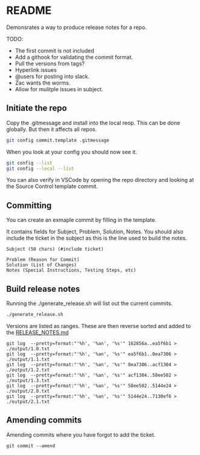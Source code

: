 # README
Demonsrates a way to produce release notes for a repo. 

TODO: 
* The first commit is not included  
* Add a githook for validating the commit format. 
* Pull the versions from tags?
* Hyperlink issues
* @users for posting into slack. 
* Zac wants the worms.
* Allow for mulitple issues in subject.

## Initiate the repo
Copy the .gitmessage and install into the local reop.  This can be done globally.  But then it affects all repos. 

```sh
git config commit.template .gitmessage  
```

When you look at your config you should now see it.  
```sh
git config --list 
git config --local --list    
```

You can also verify in VSCode by opening the repo directory and looking at the Source Control template commit.  

## Committing 
You can create an exmaple commit by filling in the template. 

It contains fields for Subject, Problem, Solution, Notes.  You should also include the ticket in the subject as this is the line used to build the notes. 

```
Subject (50 chars) (#include ticket) 

Problem (Reason for Commit)
Solution (List of Changes)
Notes (Special Instructions, Testing Steps, etc)
```

## Build release notes 
Running the ./generate_release.sh will list out the current commits. 

```sh
./generate_release.sh
```

Versions are listed as ranges.  These are then reverse sorted and added to the [RELEASE_NOTES.md](./RELEASE_NOTES.md)  
```
git log  --pretty=format:"'%h', '%an', '%s'" 162856a..ea5f6b1 > ./output/1.0.txt
git log  --pretty=format:"'%h', '%an', '%s'" ea5f6b1..0ea7306 > ./output/1.1.txt
git log  --pretty=format:"'%h', '%an', '%s'" 0ea7306..acf1304 > ./output/1.2.txt
git log  --pretty=format:"'%h', '%an', '%s'" acf1304..58ee502 > ./output/1.3.txt
git log  --pretty=format:"'%h', '%an', '%s'" 58ee502..5144e24 > ./output/2.0.txt
git log  --pretty=format:"'%h', '%an', '%s'" 5144e24..7130ef6 > ./output/2.1.txt
```

## Amending commits
Amending commits where you have forgot to add the ticket.
```
git commit --amend
```